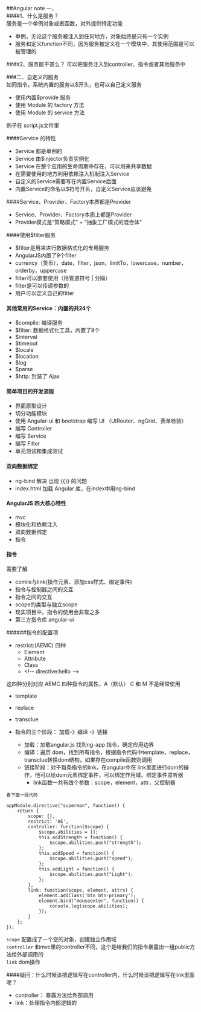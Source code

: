 ##Angular note
一、<br>
####1、什么是服务？<br>
服务是一个单例对象或者函数，对外提供特定功能

- 单例，无论这个服务被注入到任何地方，对象始终是只有一个实例
- 服务和定义function不同，因为服务被定义在一个模块中，其使用范围是可以被管理的

####2、服务能干甚么？
可以把服务注入到controller、指令或者其他服务中


###二、自定义的服务 <br> 
如同指令，系统内置的服务以$开头，也可以自己定义服务

- 使用内置$provide 服务
- 使用 Module 的 factory 方法
- 使用 Module 的 service 方法

例子在 script.js文件里

####Service 的特性
- Service 都是单例的
- Service 由$injector负责实例化
- Service 在整个应用的生命周期中存在，可以用来共享数据
- 在需要使用的地方利用依赖注入机制注入Service
- 自定义的Service需要写在内置Service后面
- 内置Service的命名以$符号开头，自定义Service应该避免


####Service、Provider、Factory本质都是Provider

- Service、Provider、Factory本质上都是Provider
- Provider模式是“策略模式” + “抽象工厂模式的混合体”


####使用$filter服务

- $filter是用来进行数据格式化的专用服务
- AngularJS内置了9个filter
- currency（货币），date，filter，json，limitTo，lowercase，number，orderby，uppercase
- filter可以嵌套使用（用管道符号 | 分隔）
- filter是可以传递参数的
- 用户可以定义自己的filter


#### 其他常用的Service：内置的共24个
- $compile: 编译服务
- $filter: 数据格式化工具，内置了8个
- $interval
- $timeout
- $locale
- $location
- $log
- $parse
- $http: 封装了 Ajax


#### 简单项目的开发流程
- 界面原型设计
- 切分功能模块
- 使用 Angular-ui 和 bootstrap 编写 UI （UIRouter、ngGrid、表单检验）
- 编写 Controller
- 编写 Service
- 编写 Filter
- 单元测试和集成测试


#### 双向数据绑定
- ng-bind 解决 出现 {{}} 的问题
- index.html 加载 Angular 库，在index中用ng-bind



#### AngularJS 四大核心特性
- mvc
- 模块化和依赖注入
- 双向数据绑定
- 指令


#### 指令
需要了解

- comile与link(操作元素、添加css样式、绑定事件) 
- 指令与控制器之间的交互
- 指令之间的交互
- scope的类型与独立scope
- 现实项目中，指令的使用会非常之多
- 第三方指令库 angular-ui

######指令的配置项
- restrict:(AEMC) 四种
	- <hello></hello> Element
	- <div hello></div> Attribute
	- <div class="hello"> Class
	- \<!-- directive:hello -->

这四种分别对应 AEMC 四种指令的属性，A（默认） C 和 M 不是经常使用


- template
- replace 
- transclue


- 指令的三个阶段： 加载-》编译 -》链接
	- 加载：加载angular.js 找到ng-app 指令，确定应用边界
	- 编译：遍历 dom，找到所有指令，根据指令代码中template，replace，transclue转换dom结构，如果存在compile函数则调用
	- 链接阶段：对于每条指令的link，在angular中在 link里面进行dom的操作，他可以给dom元素绑定事件，可以绑定作用域、绑定事件监听器
		- link函数一共有四个参数：scope，element，attr，父控制器







`看下面一段代码`
	
```
appModule.directive("superman", function() {
    return {
        scope: {},
        restrict: 'AE',
        controller: function($scope) {
            $scope.abilities = [];
            this.addStrength = function() {
                $scope.abilities.push("strength");
            };
            this.addSpeed = function() {
                $scope.abilities.push("speed");
            };
            this.addLight = function() {
                $scope.abilities.push("Light");
            };
        },
        link: function(scope, element, attrs) {
            element.addClass('btn btn-primary');
            element.bind("mouseenter", function() {
                console.log(scope.abilities);
            });
        }
    };
});
```
`scope` 配置成了一个空的对象，创建独立作用域 <br>
`controller` 和mvc里的controller不同，这个是给我们的指令暴露出一组public方法给外部调用的<br>
`link` dom操作 <br>

####疑问：什么时候该把逻辑写在controller内，什么时候该把逻辑写在link里面呢？
- controller： 暴露方法给外部调用
- link：处理指令内部逻辑的



    

		


















